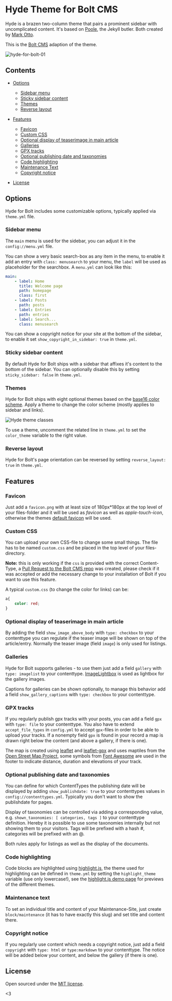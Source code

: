 # Hyde Theme for Bolt CMS

Hyde is a brazen two-column theme that pairs a prominent sidebar with uncomplicated content. It's based on [Poole](http://getpoole.com), the Jekyll butler. Both created by [Mark Otto](https://github.com/mdo).

This is the [Bolt CMS](http://bolt.cm/) adaption of the theme.

![hyde-for-bolt-01](https://user-images.githubusercontent.com/7450884/28960604-a62ac4ea-78ff-11e7-830f-5eff2b994056.png)

## Contents

- [Options](#options)

  - [Sidebar menu](#sidebar-menu)
  - [Sticky sidebar content](#sticky-sidebar-content)
  - [Themes](#themes)
  - [Reverse layout](#reverse-layout)

- [Features](#features)

  - [Favicon](#favicon)
  - [Custom CSS](#custom-css)
  - [Optional display of teaserimage in main article](#optional-display-of-teaserimage-in-main-article)
  - [Galleries](#galleries)
  - [GPX tracks](#gpx-tracks)
  - [Optional publishing date and taxonomies](#optional-publishing-date-and-taxonomies)
  - [Code highlighting](#code-highlighting)
  - [Maintenance Text](#maintenance-text)
  - [Copyright notice](#copyright-notice)

- [License](#license)

## Options

Hyde for Bolt includes some customizable options, typically applied via `theme.yml` file.

### Sidebar menu

The `main` menu is used for the sidebar, you can adjust it in the `config://menu.yml` file.

You can show a very basic search-box as any item in the menu, to enable it add
an entry with `class: menusearch` to your menu, the `label` will be used as placeholder
for the searchbox.
A `menu.yml` can look like this:
```yml
main:
    - label: Home
      title: Welcome page
      path: homepage
      class: first
    - label: Posts
      path: posts
    - label: Entries
      path: entries
    - label: Search...
      class: menusearch
```


You can show a copyright notice for your site at the bottom of the sidebar, to enable it set `show_copyright_in_sidebar: true` in `theme.yml`.

### Sticky sidebar content

By default Hyde for Bolt ships with a sidebar that affixes it's content to the bottom of the sidebar. You can optionally disable this by setting `sticky_sidebar: false` in `theme.yml`.

### Themes

Hyde for Bolt ships with eight optional themes based on the [base16 color scheme](https://github.com/chriskempson/base16). Apply a theme to change the color scheme (mostly applies to sidebar and links).

![Hyde theme classes](https://f.cloud.github.com/assets/98681/1817044/e5b0ec06-6f68-11e3-83d7-acd1942797a1.png)

To use a theme, uncomment the related line in `theme.yml` to set the `color_theme` variable to the right value.

### Reverse layout

Hyde for Bolt's page orientation can be reversed by setting `reverse_layout: true` in `theme.yml`.

## Features

### Favicon

Just add a `favicon.png` with at least size of 180px*180px at the top level of your files-folder and it will be used as _favicon_ as well as _apple-touch-icon_, otherwise the themes [default favicon](images/favicon.png) will be used.

### Custom CSS

You can upload your own CSS-file to change some small things.
The file has to be named `custom.css` and be placed in the top level of your files-directory.

__Note:__ this is only working if the `css` is provided with the correct Content-Type,
a [Pull Request to the Bolt CMS repo](https://github.com/bolt/bolt/pull/6964) was created, please check if it was accepted
or add the necessary change to your installation of Bolt if you want to use this feature.

A typical `custom.css` (to change the color for links) can be:
```css
a{
    color: red;
}
```

### Optional display of teaserimage in main article

By adding the field `show_image_above_body` with `type: checkbox` to your contenttype you can regulate if the teaser image will be shown on top of the article/entry. Normally the teaser image (field `image`) is only used for listings.

### Galleries

Hyde for Bolt supports galleries - to use them just add a field `gallery` with `type: imagelist` to your contenttype. [ImageLightbox](https://osvaldas.info/image-lightbox-responsive-touch-friendly) is used as lightbox for the gallery images.

Captions for galleries can be shown optionally, to manage this behavior add a field `show_gallery_captions` with `type: checkbox` to your contenttype.

### GPX tracks

If you regularly publish gpx tracks with your posts, you can add a field `gpx` with `type: file` to your contenttype. You also have to extend `accept_file_types` in `config.yml` to accept `gpx`-files in order to be able to upload your tracks. If a nonempty field `gpx` is found in your record a map is drawn right below the content (and above a gallery, if there is one).

The map is created using [leaflet](http://leafletjs.com/) and [leaflet-gpx](https://github.com/mpetazzoni/leaflet-gpx) and uses maptiles from the [Open Street Map Project](https://www.openstreetmap.org), some symbols from [Font Awesome](http://fontawesome.io/) are used in the footer to indicate distance, duration and elevations of your track.

### Optional publishing date and taxonomies

You can define for which ContentTypes the publishing date will be displayed by adding `show_publishdate: true` to your contenttypes values in `config://contenttypes.yml`. Typically you don't want to show the publishdate for pages.

Display of taxonomies can be controlled via adding a corresponding value, e.g. `shown_taxonomies: [ categories, tags ]` to your contenttype definition. Hereby it is possible to use some taxonomies internally but not showing them to your visitors. Tags will be prefixed with a hash #, categories will be prefixed with an @.

Both rules apply for listings as well as the display of the documents.

### Code highlighting

Code blocks are highlighted using [highlight.js](https://highlightjs.org/), the theme used for highlighting can be defined in `theme.yml` by setting the `highlight_theme` variable (use only lowercase!), see the [highlight.js demo page](https://highlightjs.org/static/demo/) for previews of the different themes.

### Maintenance text

To set an individual title and content of your Maintenance-Site, just create `block/maintenance` (it has to have exactly this slug) and set title and content there.

### Copyright notice

If you regularly use content which needs a copyright notice, just add a field `copyright` with `type: html` or `type:markdown` to your contenttype. The notice will be added below your content, and below the gallery (if there is one).

## License

Open sourced under the [MIT license](LICENSE.md).

<3
